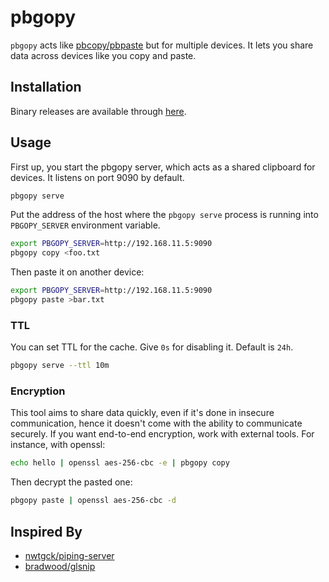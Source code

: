 # pbgopy
`pbgopy` acts like [pbcopy/pbpaste](https://www.unix.com/man-page/osx/1/pbcopy/) but for multiple devices. It lets you share data across devices like you copy and paste.

## Installation
Binary releases are available through [here](https://github.com/nakabonne/pbgopy/releases).

## Usage
First up, you start the pbgopy server, which acts as a shared clipboard for devices. It listens on port 9090 by default.

```bash
pbgopy serve
```

Put the address of the host where the `pbgopy serve` process is running into `PBGOPY_SERVER` environment variable.

```bash
export PBGOPY_SERVER=http://192.168.11.5:9090
pbgopy copy <foo.txt
```

Then paste it on another device:

```bash
export PBGOPY_SERVER=http://192.168.11.5:9090
pbgopy paste >bar.txt
```

### TTL
You can set TTL for the cache. Give `0s` for disabling it. Default is `24h`.

```bash
pbgopy serve --ttl 10m
```

### Encryption
This tool aims to share data quickly, even if it's done in insecure communication, hence it doesn't come with the ability to communicate securely.
If you want end-to-end encryption, work with external tools. For instance, with openssl:

```bash
echo hello | openssl aes-256-cbc -e | pbgopy copy
```

Then decrypt the pasted one:

```bash
pbgopy paste | openssl aes-256-cbc -d
```

## Inspired By
- [nwtgck/piping-server](https://github.com/nwtgck/piping-server)
- [bradwood/glsnip](https://github.com/bradwood/glsnip)
